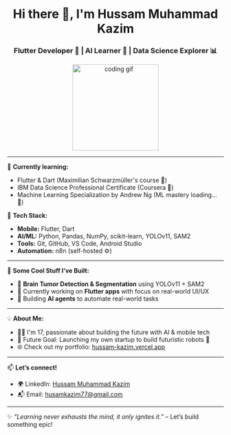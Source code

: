 <h1 align="center">Hi there 👋, I'm Hussam Muhammad Kazim</h1>
<h3 align="center">Flutter Developer 🚀 | AI Learner 🤖 | Data Science Explorer 📊</h3>

<p align="center">
  <img src="https://media.giphy.com/media/ZVik7pBtu9dNS/giphy.gif" width="200" alt="coding gif">
</p>

---

🌱 **Currently learning:**
- Flutter & Dart (Maximilian Schwarzmüller's course 📱)
- IBM Data Science Professional Certificate (Coursera 🧠)
- Machine Learning Specialization by Andrew Ng (ML mastery loading... 🔄)

🔧 **Tech Stack:**
- **Mobile:** Flutter, Dart
- **AI/ML:** Python, Pandas, NumPy, scikit-learn, YOLOv11, SAM2
- **Tools:** Git, GitHub, VS Code, Android Studio
- **Automation:** n8n (self-hosted ⚙️)

---

🚀 **Some Cool Stuff I’ve Built:**
- 🧠 **Brain Tumor Detection & Segmentation** using YOLOv11 + SAM2
- 📲 Currently working on **Flutter apps** with focus on real-world UI/UX
- 🤖 Building **AI agents** to automate real-world tasks

---

💡 **About Me:**
- 🧑‍🎓 I'm 17, passionate about building the future with AI & mobile tech
- 🎯 Future Goal: Launching my own startup to build futuristic robots 🤖
- 🌐 Check out my portfolio: [hussam-kazim.vercel.app](https://hussam-kazim.vercel.app)

---

📫 **Let’s connect!**
- 🌍 LinkedIn: [Hussam Muhammad Kazim](https://www.linkedin.com/in/hussam-muhammad-kazim/)
- 📬 Email: husamkazim77@gmail.com

---

✨ *“Learning never exhausts the mind, it only ignites it.”* – Let’s build something epic!  
